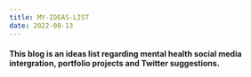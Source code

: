 ```yaml
---
title: MY-IDEAS-LIST
date: 2022-08-13
---
```

#### This blog is an ideas list regarding mental health social media intergration, portfolio projects and Twitter suggestions.
